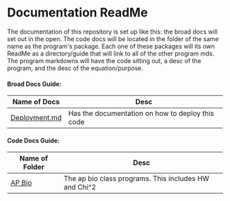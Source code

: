 # Documentation ReadMe

The documentation of this repository is set up like this: the broad docs will set out in the open. The code docs will be located in the folder of the same name as the program's package. Each one of these packages will its own ReadMe as a directory/guide that will link to all of the other program mds. The program markdowns will have the code sitting out, a desc of the program, and the desc of the equation/purpose.

#### Broad Docs Guide:

| Name of Docs  | Desc                                                                                     |
| ------------- | ---------------------------------------------------------------------------------------- |
| [Deployment.md](Deployment.md) | Has the documentation on how to deploy this code                        |

#### Code Docs Guide:

| Name of Folder  | Desc                                                                                   |
| --------------- | -------------------------------------------------------------------------------------- |
| [AP Bio](https://github.com/CRahne/TI84Programs/blob/master/Docs/AP%20Bio/ReadMe.md) | The ap bio class programs. This includes HW and Chi^2                    |
